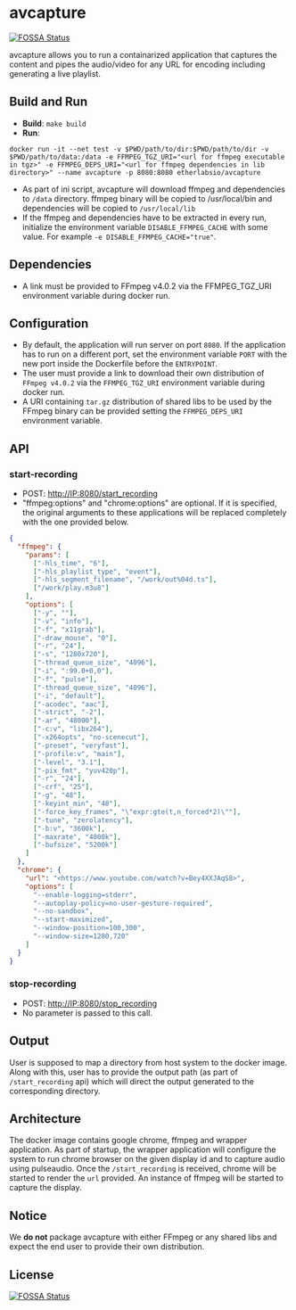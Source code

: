 # avcapture
[![FOSSA Status](https://app.fossa.io/api/projects/git%2Bgithub.com%2Fetherlabsio%2Favcapture.svg?type=shield)](https://app.fossa.io/projects/git%2Bgithub.com%2Fetherlabsio%2Favcapture?ref=badge_shield)


avcapture allows you to run a containarized application that captures the content and pipes the audio/video for any URL for encoding including generating a live playlist.

## Build and Run

- **Build**: `make build`
- **Run**: 

`docker run -it --net test -v $PWD/path/to/dir:$PWD/path/to/dir -v $PWD/path/to/data:/data -e FFMPEG_TGZ_URI="<url for ffmpeg executable in tgz>" -e FFMPEG_DEPS_URI="<url for ffmpeg dependencies in lib directory>" --name avcapture -p 8080:8080 etherlabsio/avcapture`

  - As part of ini script, avcapture will download ffmpeg and dependencies to `/data` directory. ffmpeg binary will be copied to /usr/local/bin and dependencies will be copied to `/usr/local/lib`
  - If the ffmpeg and dependencies have to be extracted in every run, initialize the environment variable `DISABLE_FFMPEG_CACHE` with some value. For example `-e DISABLE_FFMPEG_CACHE="true"`.

## Dependencies

* A link must be provided to FFmpeg v4.0.2 via the FFMPEG_TGZ_URI environment variable during docker run.

## Configuration

* By default, the application will run server on port `8080`. If the application has to run on a different port, set the environment variable `PORT` with the new port inside the Dockerfile before the `ENTRYPOINT`.
* The user must provide a link to download their own distribution of `FFmpeg v4.0.2` via the `FFMPEG_TGZ_URI` environment variable during docker run.
* A URI containing `tar.gz` distribution of shared libs to be used by the FFmpeg binary can be provided setting the `FFMPEG_DEPS_URI` environment variable.

## API

### start-recording

- POST: <http://IP:8080/start_recording>
- "ffmpeg:options" and "chrome:options" are optional. If it is specified, the original arguments to these applications will be replaced completely with the one provided below.

```json
{
  "ffmpeg": {
    "params": [
      ["-hls_time", "6"],
      ["-hls_playlist_type", "event"],
      ["-hls_segment_filename", "/work/out%04d.ts"],
      ["/work/play.m3u8"]
    ],
    "options": [
      ["-y", ""],
      ["-v", "info"],
      ["-f", "x11grab"],
      ["-draw_mouse", "0"],
      ["-r", "24"],
      ["-s", "1280x720"],
      ["-thread_queue_size", "4096"],
      ["-i", ":99.0+0,0"],
      ["-f", "pulse"],
      ["-thread_queue_size", "4096"],
      ["-i", "default"],
      ["-acodec", "aac"],
      ["-strict", "-2"],
      ["-ar", "48000"],
      ["-c:v", "libx264"],
      ["-x264opts", "no-scenecut"],
      ["-preset", "veryfast"],
      ["-profile:v", "main"],
      ["-level", "3.1"],
      ["-pix_fmt", "yuv420p"],
      ["-r", "24"],
      ["-crf", "25"],
      ["-g", "48"],
      ["-keyint_min", "48"],
      ["-force_key_frames", "\"expr:gte(t,n_forced*2)\""],
      ["-tune", "zerolatency"],
      ["-b:v", "3600k"],
      ["-maxrate", "4000k"],
      ["-bufsize", "5200k"]
    ]
  },
  "chrome": {
    "url": "<https://www.youtube.com/watch?v=Bey4XXJAqS8>",
    "options": [
      "--enable-logging=stderr",
      "--autoplay-policy=no-user-gesture-required",
      "--no-sandbox",
      "--start-maximized",
      "--window-position=100,300",
      "--window-size=1280,720"
    ]
  }
}
```

### stop-recording

- POST: <http://IP:8080/stop_recording>
- No parameter is passed to this call.

## Output

User is supposed to map a directory from host system to the docker image. Along with this, user has to provide the output path (as part of `/start_recording` api) which will direct the output generated to the corresponding directory.

## Architecture

The docker image contains google chrome, ffmpeg and wrapper application.
As part of startup, the wrapper application will configure the system to run chrome browser on the given display id and to capture audio using pulseaudio.
Once the `/start_recording` is received, chrome will be started to render the `url` provided. An instance of ffmpeg will be started to capture the display.

## Notice  

We **do not** package avcapture with either FFmpeg or any shared libs and expect the end user to provide their own distribution.


## License
[![FOSSA Status](https://app.fossa.io/api/projects/git%2Bgithub.com%2Fetherlabsio%2Favcapture.svg?type=large)](https://app.fossa.io/projects/git%2Bgithub.com%2Fetherlabsio%2Favcapture?ref=badge_large)